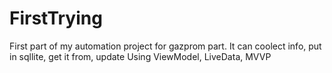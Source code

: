 # FirstTrying
First part of my automation project for gazprom part.
It can coolect info, put in sqllite, get it from, update
Using ViewModel, LiveData, MVVP

